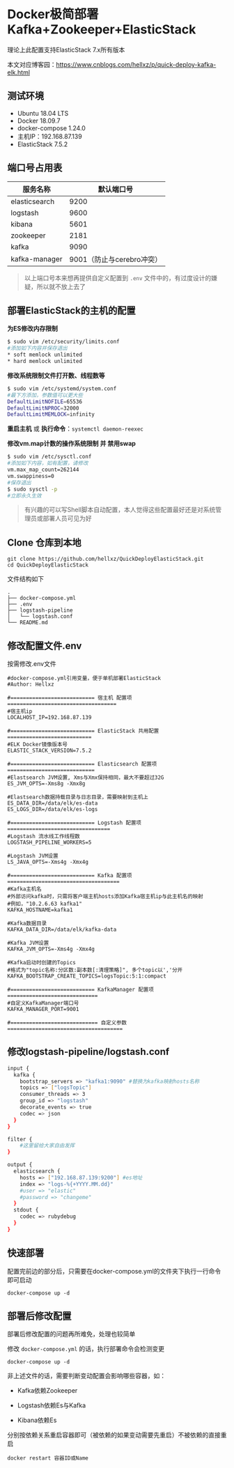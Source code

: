 # Docker极简部署Kafka+Zookeeper+ElasticStack
理论上此配置支持ElasticStack 7.x所有版本



本文对应博客园：<https://www.cnblogs.com/hellxz/p/quick-deploy-kafka-elk.html>

## 测试环境

- Ubuntu 18.04 LTS
- Docker 18.09.7
- docker-compose 1.24.0
- 主机IP：192.168.87.139
- ElasticStack 7.5.2

## 端口号占用表

| 服务名称      | 默认端口号                |
| ------------- | ------------------------- |
| elasticsearch | 9200                      |
| logstash      | 9600                      |
| kibana        | 5601                      |
| zookeeper     | 2181                      |
| kafka         | 9090                      |
| kafka-manager | 9001（防止与cerebro冲突） |

> 以上端口号本来想再提供自定义配置到 `.env` 文件中的，有过度设计的嫌疑，所以就不放上去了

##  部署ElasticStack的主机的配置

**为ES修改内存限制**

```bash
$ sudo vim /etc/security/limits.conf
#添加如下内容并保存退出
* soft memlock unlimited
* hard memlock unlimited
```

**修改系统限制文件打开数、线程数等**

```bash
$ sudo vim /etc/systemd/system.conf
#最下方添加，参数值可以更大些
DefaultLimitNOFILE=65536
DefaultLimitNPROC=32000
DefaultLimitMEMLOCK=infinity
```

**重启主机** 或 **执行命令**：`systemctl daemon-reexec`

**修改vm.map计数的操作系统限制 并 禁用swap**

```bash
$ sudo vim /etc/sysctl.conf
#添加如下内容，如有配置，请修改
vm.max_map_count=262144
vm.swappiness=0
#保存退出
$ sudo sysctl -p
#立即永久生效
```

> 有兴趣的可以写Shell脚本自动配置，本人觉得这些配置最好还是对系统管理员或部署人员可见为好



## Clone 仓库到本地

```shell
git clone https://github.com/hellxz/QuickDeployElasticStack.git
cd QuickDeployElasticStack
```

文件结构如下

```
.
├── docker-compose.yml
├── .env
├── logstash-pipeline
│   └── logstash.conf
└── README.md
```



## 修改配置文件.env

按需修改.env文件

```shell
#docker-compose.yml引用变量，便于单机部署ElasticStack
#Author: Hellxz

#=========================== 宿主机 配置项 ===================================
#宿主机ip
LOCALHOST_IP=192.168.87.139

#=========================== ElasticStack 共用配置 ===========================
#ELK Docker镜像版本号
ELASTIC_STACK_VERSION=7.5.2

#=========================== Elasticsearch 配置项 ============================
#Elastsearch JVM设置, Xms与Xmx保持相同，最大不要超过32G
ES_JVM_OPTS=-Xms8g -Xmx8g

#Elastsearch数据持载目录与日志目录，需要映射到主机上
ES_DATA_DIR=/data/elk/es-data
ES_LOGS_DIR=/data/elk/es-logs

#=========================== Logstash 配置项 =================================
#Logstash 流水线工作线程数
LOGSTASH_PIPELINE_WORKERS=5

#Logstash JVM设置
LS_JAVA_OPTS=-Xms4g -Xmx4g

#=========================== Kafka 配置项 ====================================
#Kafka主机名
#外部访问kafka时，只需将客户端主机hosts添加Kafka宿主机ip与此主机名的映射
#例如，"10.2.6.63 kafka1"
KAFKA_HOSTNAME=kafka1

#Kafka数据目录
KAFKA_DATA_DIR=/data/elk/kafka-data

#Kafka JVM设置
KAFKA_JVM_OPTS=-Xms4g -Xmx4g

#Kafka启动时创建的Topics
#格式为"topic名称:分区数:副本数[:清理策略]", 多个topic以','分开
KAFKA_BOOTSTRAP_CREATE_TOPICS=logsTopic:5:1:compact

#=========================== KafkaManager 配置项 =============================
#自定义KafkaManager端口号
KAFKA_MANAGER_PORT=9001

#============================ 自定义参数 =====================================
```



## 修改logstash-pipeline/logstash.conf

```bash
input {
  kafka {
    bootstrap_servers => "kafka1:9090" #替换为kafka映射hosts名称
    topics => ["logsTopic"]
    consumer_threads => 3
    group_id => "logstash"
    decorate_events => true
    codec => json
  }
}

filter {
	#这里留给大家自由发挥
}

output {
  elasticsearch {
    hosts => ["192.168.87.139:9200"] #es地址
    index => "logs-%{+YYYY.MM.dd}"
    #user => "elastic"
    #password => "changeme"
  }
  stdout {
    codec => rubydebug
  }
}

```

## 快速部署

配置完前边的部分后，只需要在docker-compose.yml的文件夹下执行一行命令即可启动

```shell
docker-compose up -d
```



## 部署后修改配置

部署后修改配置的问题再所难免，处理也较简单

修改 `docker-compose.yml` 的话，执行部署命令会检测变更

```shell
docker-compose up -d
```

非上述文件的话，需要判断变动配置会影响哪些容器，如：

- Kafka依赖Zookeeper

- Logstash依赖Es与Kafka

- Kibana依赖Es


分别按依赖关系重启容器即可（被依赖的如果变动需要先重启）不被依赖的直接重启

```shell
docker restart 容器ID或Name
```

